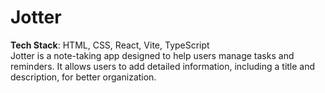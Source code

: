 # Jotter

**Tech Stack**: HTML, CSS, React, Vite, TypeScript<br>
Jotter is a note-taking app designed to help users manage tasks and reminders. It allows users to add detailed information, including a title and description, for better organization.

